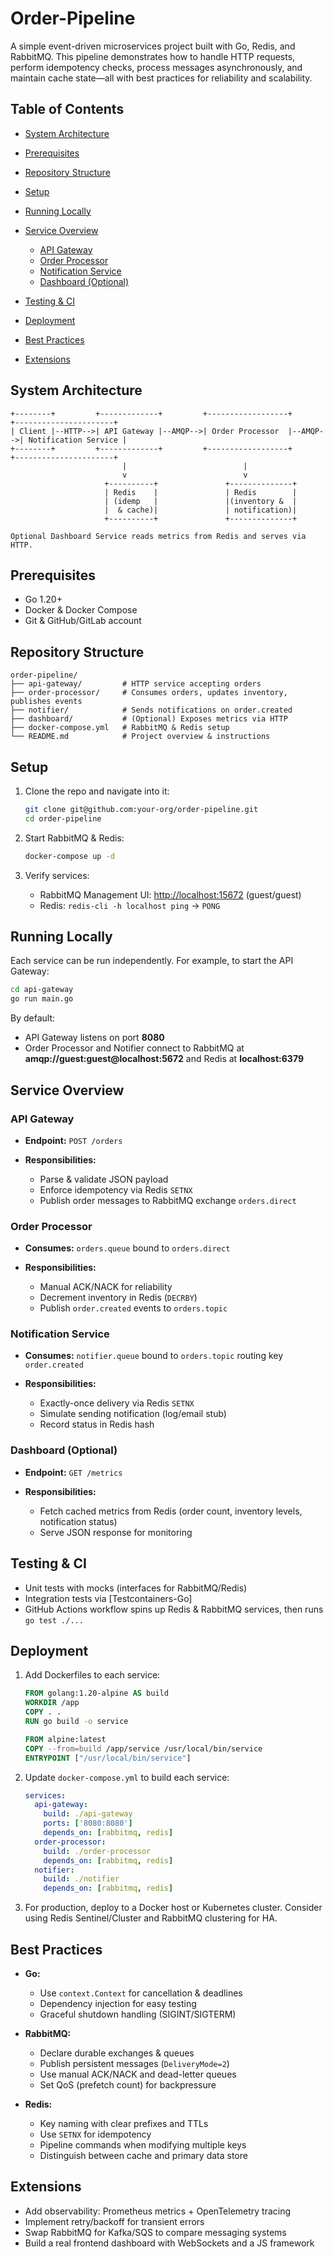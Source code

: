 # Order-Pipeline

A simple event-driven microservices project built with Go, Redis, and RabbitMQ. This pipeline demonstrates how to handle HTTP requests, perform idempotency checks, process messages asynchronously, and maintain cache state—all with best practices for reliability and scalability.

## Table of Contents

* [System Architecture](#system-architecture)
* [Prerequisites](#prerequisites)
* [Repository Structure](#repository-structure)
* [Setup](#setup)
* [Running Locally](#running-locally)
* [Service Overview](#service-overview)

  * [API Gateway](#api-gateway)
  * [Order Processor](#order-processor)
  * [Notification Service](#notification-service)
  * [Dashboard (Optional)](#dashboard-optional)
* [Testing & CI](#testing--ci)
* [Deployment](#deployment)
* [Best Practices](#best-practices)
* [Extensions](#extensions)

## System Architecture

```text
+--------+         +-------------+         +------------------+         +----------------------+  
| Client |--HTTP-->| API Gateway |--AMQP-->| Order Processor  |--AMQP-->| Notification Service |  
+--------+         +-------------+         +------------------+         +----------------------+  
                         |                          |                                   
                         v                          v                                   
                     +----------+               +--------------+                              
                     | Redis    |               | Redis        |                              
                     | (idemp   |               |(inventory &  |                         
                     |  & cache)|               | notification)|                         
                     +----------+               +--------------+                              

Optional Dashboard Service reads metrics from Redis and serves via HTTP.
```

## Prerequisites

* Go 1.20+
* Docker & Docker Compose
* Git & GitHub/GitLab account

## Repository Structure

```
order-pipeline/
├── api-gateway/         # HTTP service accepting orders
├── order-processor/     # Consumes orders, updates inventory, publishes events
├── notifier/            # Sends notifications on order.created
├── dashboard/           # (Optional) Exposes metrics via HTTP
├── docker-compose.yml   # RabbitMQ & Redis setup
└── README.md            # Project overview & instructions
```

## Setup

1. Clone the repo and navigate into it:

   ```bash
   git clone git@github.com:your-org/order-pipeline.git
   cd order-pipeline
   ```
2. Start RabbitMQ & Redis:

   ```bash
   docker-compose up -d
   ```
3. Verify services:

   * RabbitMQ Management UI: [http://localhost:15672](http://localhost:15672) (guest/guest)
   * Redis: `redis-cli -h localhost ping` → `PONG`

## Running Locally

Each service can be run independently. For example, to start the API Gateway:

```bash
cd api-gateway
go run main.go
```

By default:

* API Gateway listens on port **8080**
* Order Processor and Notifier connect to RabbitMQ at **amqp\://guest\:guest\@localhost:5672** and Redis at **localhost:6379**

## Service Overview

### API Gateway

* **Endpoint:** `POST /orders`
* **Responsibilities:**

  * Parse & validate JSON payload
  * Enforce idempotency via Redis `SETNX`
  * Publish order messages to RabbitMQ exchange `orders.direct`

### Order Processor

* **Consumes:** `orders.queue` bound to `orders.direct`
* **Responsibilities:**

  * Manual ACK/NACK for reliability
  * Decrement inventory in Redis (`DECRBY`)
  * Publish `order.created` events to `orders.topic`

### Notification Service

* **Consumes:** `notifier.queue` bound to `orders.topic` routing key `order.created`
* **Responsibilities:**

  * Exactly-once delivery via Redis `SETNX`
  * Simulate sending notification (log/email stub)
  * Record status in Redis hash

### Dashboard (Optional)

* **Endpoint:** `GET /metrics`
* **Responsibilities:**

  * Fetch cached metrics from Redis (order count, inventory levels, notification status)
  * Serve JSON response for monitoring

## Testing & CI

* Unit tests with mocks (interfaces for RabbitMQ/Redis)
* Integration tests via \[Testcontainers-Go]
* GitHub Actions workflow spins up Redis & RabbitMQ services, then runs `go test ./...`

## Deployment

1. Add Dockerfiles to each service:

   ```dockerfile
   FROM golang:1.20-alpine AS build
   WORKDIR /app
   COPY . .
   RUN go build -o service

   FROM alpine:latest
   COPY --from=build /app/service /usr/local/bin/service
   ENTRYPOINT ["/usr/local/bin/service"]
   ```
2. Update `docker-compose.yml` to build each service:

   ```yaml
   services:
     api-gateway:
       build: ./api-gateway
       ports: ['8080:8080']
       depends_on: [rabbitmq, redis]
     order-processor:
       build: ./order-processor
       depends_on: [rabbitmq, redis]
     notifier:
       build: ./notifier
       depends_on: [rabbitmq, redis]
   ```
3. For production, deploy to a Docker host or Kubernetes cluster. Consider using Redis Sentinel/Cluster and RabbitMQ clustering for HA.

## Best Practices

* **Go:**

  * Use `context.Context` for cancellation & deadlines
  * Dependency injection for easy testing
  * Graceful shutdown handling (SIGINT/SIGTERM)

* **RabbitMQ:**

  * Declare durable exchanges & queues
  * Publish persistent messages (`DeliveryMode=2`)
  * Use manual ACK/NACK and dead-letter queues
  * Set QoS (prefetch count) for backpressure

* **Redis:**

  * Key naming with clear prefixes and TTLs
  * Use `SETNX` for idempotency
  * Pipeline commands when modifying multiple keys
  * Distinguish between cache and primary data store

## Extensions

* Add observability: Prometheus metrics + OpenTelemetry tracing
* Implement retry/backoff for transient errors
* Swap RabbitMQ for Kafka/SQS to compare messaging systems
* Build a real frontend dashboard with WebSockets and a JS framework
